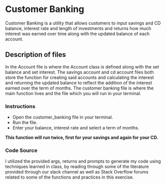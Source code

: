# Customer Banking

Customer Banking is a utility that allows customers to input savings and CD balance, interest rate and length of investments and returns how much interest was earned over time along with the updated balance of each account. 

## Description of files
In the Account file is where the Account class is defined along with the set balance and set interest.
The savings account and cd account files both store the function for creating said accounts and calculating the interest and returning the updated balance to reflect the addition of the interest earned over the term of months. 
The customer banking file is where the main function lives and the file which you will run in your terminal. 

### Instructions
- Open the customer_banking file in your terminal.
- Run the file.
- Enter your balance, interest rate and select a term of months. 


**This function will run twice, first for your savings and again for your CD.** 


### Code Source
I utilized the provided args, returns and prompts to generate my code using techniques learned in class, by reading through some of the literature provided through our slack channel as well as Stack Overflow forums related to some of the functions and practices in this exercise. 